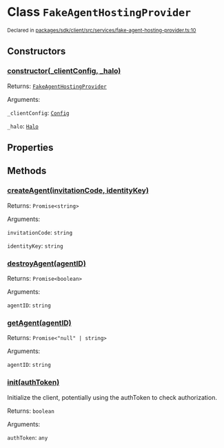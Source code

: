 # Class `FakeAgentHostingProvider`
<sub>Declared in [packages/sdk/client/src/services/fake-agent-hosting-provider.ts:10](https://github.com/dxos/dxos/blob/f2f84db18/packages/sdk/client/src/services/fake-agent-hosting-provider.ts#L10)</sub>




## Constructors
### [constructor(_clientConfig, _halo)](https://github.com/dxos/dxos/blob/f2f84db18/packages/sdk/client/src/services/fake-agent-hosting-provider.ts#L12)




Returns: <code>[FakeAgentHostingProvider](/api/@dxos/client/classes/FakeAgentHostingProvider)</code>

Arguments: 

`_clientConfig`: <code>[Config](/api/@dxos/client/classes/Config)</code>

`_halo`: <code>[Halo](/api/@dxos/client/interfaces/Halo)</code>



## Properties


## Methods
### [createAgent(invitationCode, identityKey)](https://github.com/dxos/dxos/blob/f2f84db18/packages/sdk/client/src/services/fake-agent-hosting-provider.ts#L17)




Returns: <code>Promise&lt;string&gt;</code>

Arguments: 

`invitationCode`: <code>string</code>

`identityKey`: <code>string</code>


### [destroyAgent(agentID)](https://github.com/dxos/dxos/blob/f2f84db18/packages/sdk/client/src/services/fake-agent-hosting-provider.ts#L27)




Returns: <code>Promise&lt;boolean&gt;</code>

Arguments: 

`agentID`: <code>string</code>


### [getAgent(agentID)](https://github.com/dxos/dxos/blob/f2f84db18/packages/sdk/client/src/services/fake-agent-hosting-provider.ts#L23)




Returns: <code>Promise&lt;"null" | string&gt;</code>

Arguments: 

`agentID`: <code>string</code>


### [init(authToken)](https://github.com/dxos/dxos/blob/f2f84db18/packages/sdk/client/src/services/fake-agent-hosting-provider.ts#L31)


Initialize the client, potentially using the authToken to check authorization.

Returns: <code>boolean</code>

Arguments: 

`authToken`: <code>any</code>



